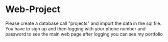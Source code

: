 # Web-Project

Please create a database call "projects" and import the data in the sql file.
You have to sign up and then logging with your phone number and password to see the main web page
after logging you can see my portfolio
